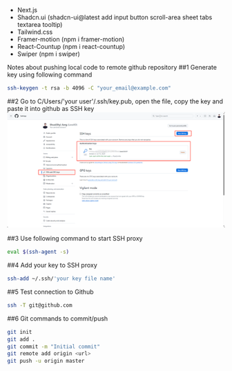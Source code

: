 - Next.js
- Shadcn.ui (shadcn-ui@latest add input button scroll-area sheet tabs textarea tooltip)
- Tailwind.css
- Framer-motion (npm i framer-motion)
- React-Countup (npm i react-countup) 
- Swiper (npm i swiper)

Notes about pushing local code to remote github repository
##1  Generate key using following command
```bash
ssh-keygen -t rsa -b 4096 -C "your_email@example.com"
```

##2 Go to C/Users/'your user'/.ssh/key.pub, open the file, copy the key and paste it into github as SSH key
![Alt text](sshKey.png)

##3 Use following command to start SSH proxy 
```bash
eval $(ssh-agent -s)
```

##4 Add your key to SSH proxy
```bash
ssh-add ~/.ssh/'your key file name'
```

##5 Test connection to Github
```bash
ssh -T git@github.com 
```

##6 Git commands to commit/push
```bash
git init
git add .
git commit -m "Initial commit"
git remote add origin <url>
git push -u origin master
```

